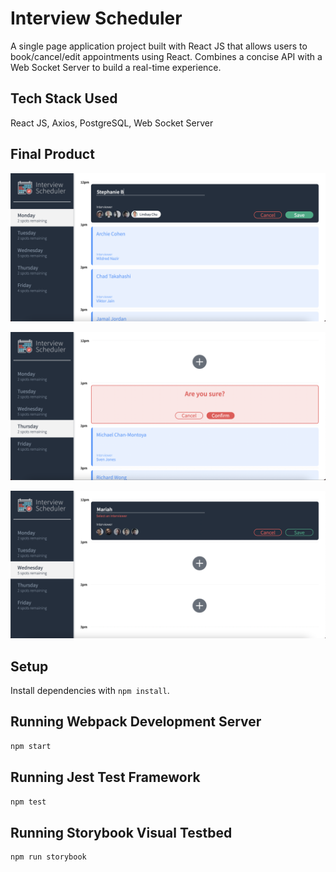 # Interview Scheduler

A single page application project built with React JS that allows users to book/cancel/edit appointments using React. Combines a concise API with a Web Socket Server to build a real-time experience. 

## Tech Stack Used

React JS,
Axios,
PostgreSQL,
Web Socket Server

## Final Product

!["Screenshot of the book-interview page"](https://github.com/isabeljansi/scheduler/blob/master/docs/book-interview-page.png)

!["Screenshot of the delete appointment page"](https://github.com/isabeljansi/scheduler/blob/master/docs/delete-appointment.png)

!["Screenshot of the error message select interviewer before submit page"](https://github.com/isabeljansi/scheduler/blob/master/docs/select-interviewer.png)

## Setup

Install dependencies with `npm install`.

## Running Webpack Development Server

```sh
npm start
```

## Running Jest Test Framework

```sh
npm test
```

## Running Storybook Visual Testbed

```sh
npm run storybook
```
